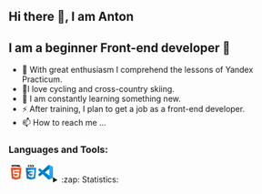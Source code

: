 ## Hi there 👋, I am Anton

## I am a beginner Front-end developer 👀
- 💪 With great enthusiasm I comprehend the lessons of Yandex Practicum.
- 🎉I love cycling and cross-country skiing.
- 🥅 I am constantly learning something new.
- ⚡ After training, I plan to get a job as a front-end developer.
- 📫 How to reach me ...

### Languages and Tools:

<img align="left" alt="HTML5" width="26px" src="https://raw.githubusercontent.com/github/explore/80688e429a7d4ef2fca1e82350fe8e3517d3494d/topics/html/html.png" />
<img align="left" alt="CSS3" width="26px" src="https://raw.githubusercontent.com/github/explore/80688e429a7d4ef2fca1e82350fe8e3517d3494d/topics/css/css.png" />
<img align="left" alt="Visual Studio Code" width="26px" src="https://raw.githubusercontent.com/github/explore/80688e429a7d4ef2fca1e82350fe8e3517d3494d/topics/visual-studio-code/visual-studio-code.png" />

<br>
<details>
  <summary>:zap: Statistics:</summary>
   <img align="left" alt="codeSTACKr's GitHub Stats" src="https://github-readme-stats.vercel.app/api/top-langs/?username=f1des&langs_count=8&layout=compact" />
    <br />
    <img align="left" alt="codeSTACKr's GitHub Stats" src="https://github-readme-stats.vercel.app/api?username=f1des&show_icons=true" />
</details>

<!---
f1des/f1des is a ✨ special ✨ repository because its `README.md` (this file) appears on your GitHub profile.
You can click the Preview link to take a look at your changes.
--->
